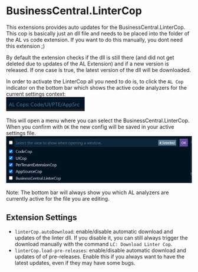 # BusinessCentral.LinterCop

This extensions provides auto updates for the BusinessCentral.LinterCop. This cop is basically just an dll file and needs to be placed into the folder of the AL vs code extension. If you want to do this manually, you dont need this extension ;)

By default the extension checks if the dll is still there (and did not get deleted due to updates of the AL Extension) and if a new version is released.
If one case is true, the latest version of the dll will be downloaded.

In order to activate the LinterCop all you need to do is, to click the `AL Cop` indicator on the bottom bar which shows the active code analyzers for the current settings context:  
![bottom_bar](res/bottombar.png)

This will open a menu where you can select the BusinessCentral.LinterCop. When you confirm with `OK` the new config will be saved in your active settings file.
![CopSelection](res/CopSelection.png)

Note: The bottom bar will always show you which AL analyzers are currently active for the file you are editing.

## Extension Settings

* `linterCop.autoDownload`: enable/disable automatic download and updates of the linter dll. If you disable it, you can still always trigger the download manually with the command `LC: Download Linter Cop`. 
* `linterCop.load-pre-releases`: enable/disable automatic download and updates of of pre-releases. Enable this if you always want to have the latest updates, even if they may have some bugs. 